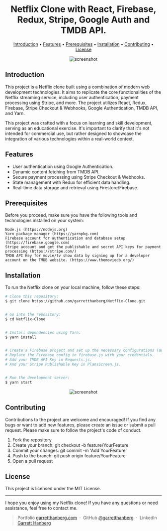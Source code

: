<h1 align="center">
  Netflix Clone with React, Firebase, Redux, Stripe, Google Auth and TMDB API.
  <br>
</h1>

<p align="center">
  <a href="#introduction">Introduction</a> •
  <a href="#features">Features</a> •
  <a href="#prerequisites">Prerequisites</a> •
  <a href="#installation">Installation</a> •
  <a href="#contributing">Contributing</a> •
  <a href="#license">License</a>
</p>

<p align="center">
  <img src="https://github.com/garretthanberg/Netflix-Clone/assets/115447682/c712d081-04ca-457a-bcd5-0f193e7ddb93" alt="screenshot">
</p>

## Introduction

This project is a Netflix clone built using a combination of modern web development technologies. It aims to replicate the core functionalities of the Netflix streaming service, including user authentication, payment processing using Stripe, and more. The project utilizes React, Redux, Firebase, Stripe Checkout & Webhooks, Google Authentication, TMDB API, and Yarn.

This project was crafted with a focus on learning and skill development, serving as an educational exercise. It's important to clarify that it's not intended for commercial use, but rather designed to showcase the integration of various technologies within a real-world context.

## Features

* User authentication using Google Authentication.
* Dynamic content fetching from TMDB API.
* Secure payment processing using Stripe Checkout & Webhooks.
* State management with Redux for efficient data handling.
* Real-time data storage and retrieval using Firestore/Firebase.

<a id="prerequisites"></a>
## Prerequisites

Before you proceed, make sure you have the following tools and technologies installed on your system:

    Node.js (https://nodejs.org)
    Yarn package manager (https://yarnpkg.com)
    Firebase account for authentication and database setup (https://firebase.google.com)
    Stripe account and get the publishable and secret API keys for payment processing (https://stripe.com/)
    TMDB API Key for movie/tv show data by signing up for a developer account on the TMDB website. (https://www.themoviedb.org/)

## Installation

To run the Netflix clone on your local machine, follow these steps:

```bash
# Clone this repository:
$ git clone https://github.com/garretthanberg/Netflix-Clone.git


# Go into the repository:
$ cd Netflix-Clone 


# Install dependencies using Yarn:
$ yarn install


# Create a Firebase project and set up the necessary configurations (authentication, Firestore, and set up the Stripe extention).
# Replace the Firebase config in firebase.js with your credentials.
# Add your TMDB API Key in Requests.js.
# And your Stripe Publishable Key in PlansScreen.js.


# Run the development server:
$ yarn start
```

<p align="center">
  <img src="https://github.com/garretthanberg/Netflix-Clone/assets/115447682/520b0d33-0a94-4324-9b60-6b85fc3dcf74" alt="screenshot">
</p>

## Contributing

Contributions to the project are welcome and encouraged! If you find any bugs or want to add new features, please create an issue or submit a pull request. Please make sure to follow the project's code of conduct.

1. Fork the repository
2. Create your branch: git checkout -b feature/YourFeature
3. Commit your changes: git commit -m 'Add YourFeature'
4. Push to the branch: git push origin feature/YourFeature
5. Open a pull request

## License

This project is licensed under the MIT License.

---

I hope you enjoy using my Netflix clone! If you have any questions or need assistance, feel free to contact me.

> Portfolio [garretthanberg.com](https://www.garretthanberg.com) &nbsp;&middot;&nbsp;
> GitHub [@garretthanberg](https://github.com/garretthanberg) &nbsp;&middot;&nbsp;
> LinkedIn [Garrett Hanberg](https://www.linkedin.com/in/garrett-hanberg/) 
